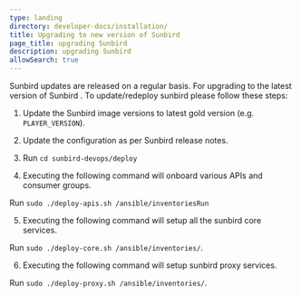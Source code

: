```yaml
---
type: landing
directory: developer-docs/installation/
title: Upgrading to new version of Sunbird
page_title: upgrading Sunbird
description: upgrading Sunbird
allowSearch: true
---
```

Sunbird updates are released on a regular basis. For upgrading to the latest version of Sunbird .
To update/redeploy sunbird please follow these steps:
1. Update the Sunbird image versions to latest gold version (e.g. `PLAYER_VERSION`).

2. Update the configuration as per Sunbird release notes.

3. Run `cd sunbird-devops/deploy`

4. Executing the following command will onboard various APIs and consumer groups.

Run `sudo ./deploy-apis.sh /ansible/inventoriesRun `

5. Executing the following command will setup all the sunbird core services.

Run `sudo ./deploy-core.sh /ansible/inventories/`.

6. Executing the following command will setup sunbird proxy services.

Run `sudo ./deploy-proxy.sh /ansible/inventories/`. 

